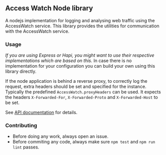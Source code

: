 Access Watch Node library
-------------------------

A nodejs implementation for logging and analysing web traffic using the
AccessWatch service. This library provides the utilities for communication with
the AccessWatch service. 

### Usage ###

*If you are using Express or Hapi, you might want to use their
respective implementations which are based on this.* In case there is no
implementation for your configuration you can build your own using this library
directly. 

If the node application is behind a reverse proxy, to correctly log the request,
extra headers should be set and specified for the instance.
Typically the predefined `AccessWatch.proxyHeaders` can be used. It expects the
headers `X-Forwarded-For`, `X-Forwarded-Proto` and `X-Forwarded-Host` to be set.

See [API documentation](./api.md) for details.

### Contributing ###

- Before doing any work, always open an issue. 
- Before commiting any code, always make sure `npm test` and `npm run lint`
  passes.

